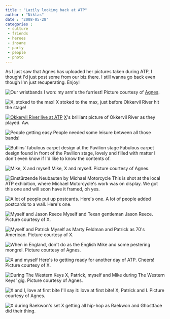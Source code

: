 ```yaml
---
title : "Lazily looking back at ATP"
author : "Niklas"
date : "2008-05-28"
categories : 
 - culture
 - friends
 - heroes
 - insane
 - party
 - people
 - photo
---
```


As I just saw that Agnes has uploaded her pictures taken during ATP, I thought I'd just post some from our biz there. I still wanna go back even though I'm just recuperating. Enjoy!

![Our wristbands](http://farm4.static.flickr.com/3111/2518613094_cbd9117973.jpg) I won: my arm's the furriest! Picture courtesy of [Agnes](http://www.flickr.com/photos/46404682@N00/).

![X, stoked to the max!](http://farm4.static.flickr.com/3269/2507323493_94bf6603b5.jpg) X stoked to the max, just before Okkervil River hit the stage!

[![Okkervil River live at ATP](http://farm3.static.flickr.com/2311/2510285441_690d07c1cd.jpg)](http://www.flickr.com/photos/cyndamoore/2510285441/) [X](http://www.flickr.com/photos/cyndamoore)'s brilliant picture of Okkervil River as they played. Aw.

![People getting easy](http://farm4.static.flickr.com/3156/2508381360_2720e6db81.jpg) People needed some leisure between all those bands!

![Butlins' fabulous carpet design at the Pavilion stage](http://farm4.static.flickr.com/3121/2508145504_d24b0d16d1.jpg) Fabulous carpet design found in front of the Pavilion stage, lovely and filled with matter I don't even know if I'd like to know the contents of.

![Mike, X and myself](http://farm3.static.flickr.com/2338/2517792299_e1631e8c5b.jpg) Mike, X and myself. Picture courtesy of Agnes.

![Einstürzende Neubauten by Michael Motorcycle](http://farm3.static.flickr.com/2417/2508338060_ae72f06042.jpg) This is shot at the local ATP exhibition, where Michael Motorcycle's work was on display. We got this one and will soon have it framed, oh yes.

![A lot of people put up postcards. Here's one.](http://farm3.static.flickr.com/2061/2508331036_00b6b966d5.jpg) A lot of people added postcards to a wall. Here's one.

![Myself and Jason Reece](http://farm3.static.flickr.com/2283/2511085532_68e786ddca.jpg) Myself and Texan gentleman Jason Reece. Picture courtesy of X.

![Myself and Patrick](http://farm4.static.flickr.com/3178/2510253741_0608a2374a.jpg) Myself as Marty Feldman and Patrick as 70's American. Picture courtesy of X.

![When in England, don't do as the English](http://farm3.static.flickr.com/2380/2517793145_cf71ffbbba.jpg) Mike and some pestering mongrel. Picture courtesy of Agnes.

![X and myself](http://farm4.static.flickr.com/3036/2507510251_0a401c97ed.jpg) Here's to getting ready for another day of ATP. Cheers! Picture courtesy of X.

![During The Western Keys](http://farm4.static.flickr.com/3266/2517808393_c4d55344d7.jpg) X, Patrick, myself and Mike during The Western Keys' gig. Picture courtesy of Agnes.

![X and I, love at first bite](http://farm3.static.flickr.com/2027/2517807613_a50c033724.jpg) I'll say it: love at first bite! X, Patrick and I. Picture courtesy of Agnes.

![X during Raekwon's set](http://farm4.static.flickr.com/3252/2508383608_8c25ca4a43.jpg) X getting all hip-hop as Raekwon and Ghostface did their thing.

